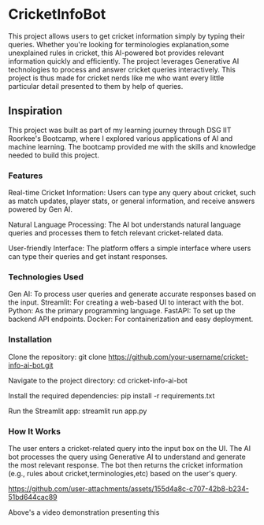 ``` linux/wsl
```
# CricketInfoBot 
This project allows users to get cricket information simply by typing their queries. Whether you're looking for terminologies explanation,some unexplained rules in cricket, this AI-powered bot provides relevant information quickly and efficiently. The project leverages Generative AI technologies to process and answer cricket queries interactively. This project is thus made for cricket nerds like me who want every little particular detail presented to them by help of queries.

## Inspiration
This project was built as part of my learning journey through DSG IIT Roorkee's Bootcamp, where I explored various applications of AI and machine learning. The bootcamp provided me with the skills and knowledge needed to build this project.

### Features
Real-time Cricket Information: Users can type any query about cricket, such as match updates, player stats, or general information, and receive answers powered by Gen AI.

Natural Language Processing: The AI bot understands natural language queries and processes them to fetch relevant cricket-related data.

User-friendly Interface: The platform offers a simple interface where users can type their queries and get instant responses.

### Technologies Used
Gen AI: To process user queries and generate accurate responses based on the input.
Streamlit: For creating a web-based UI to interact with the bot.
Python: As the primary programming language.
FastAPI: To set up the backend API endpoints.
Docker: For containerization and easy deployment.

### Installation
Clone the repository: 
git clone https://github.com/your-username/cricket-info-ai-bot.git

Navigate to the project directory:
cd cricket-info-ai-bot

Install the required dependencies:
pip install -r requirements.txt

Run the Streamlit app:
streamlit run app.py

### How It Works
The user enters a cricket-related query into the input box on the UI.
The AI bot processes the query using Generative AI to understand and generate the most relevant response.
The bot then returns the cricket information (e.g., rules about cricket,terminologies,etc) based on the user's query.


https://github.com/user-attachments/assets/155d4a8c-c707-42b8-b234-51bd644cac89

 Above's a video demonstration presenting this

